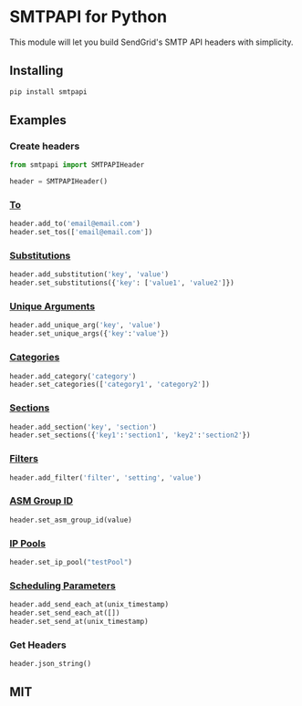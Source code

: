 # SMTPAPI for Python

This module will let you build SendGrid's SMTP API headers with simplicity.

## Installing

```bash
pip install smtpapi
```

## Examples

### Create headers

```python
from smtpapi import SMTPAPIHeader

header = SMTPAPIHeader()

```

### [To](http://sendgrid.com/docs/API_Reference/SMTP_API/index.html)
```python
header.add_to('email@email.com')
header.set_tos(['email@email.com'])
```

### [Substitutions](http://sendgrid.com/docs/API_Reference/SMTP_API/substitution_tags.html)

```python
header.add_substitution('key', 'value')
header.set_substitutions({'key': ['value1', 'value2']})
```

### [Unique Arguments](http://sendgrid.com/docs/API_Reference/SMTP_API/unique_arguments.html)

```python
header.add_unique_arg('key', 'value')
header.set_unique_args({'key':'value'})
```
### [Categories](http://sendgrid.com/docs/API_Reference/SMTP_API/categories.html)

```python
header.add_category('category')
header.set_categories(['category1', 'category2'])
```

### [Sections](http://sendgrid.com/docs/API_Reference/SMTP_API/section_tags.html)

```python
header.add_section('key', 'section')
header.set_sections({'key1':'section1', 'key2':'section2'})
```

### [Filters](http://sendgrid.com/docs/API_Reference/SMTP_API/apps.html)

```python
header.add_filter('filter', 'setting', 'value')
```

### [ASM Group ID](https://sendgrid.com/docs/User_Guide/advanced_suppression_manager.html)

```python
header.set_asm_group_id(value)
```

### [IP Pools](https://sendgrid.com/docs/API_Reference/Web_API_v3/IP_Management/ip_pools.html)

```python
header.set_ip_pool("testPool")
```

### [Scheduling Parameters](https://sendgrid.com/docs/API_Reference/SMTP_API/scheduling_parameters.html)

```python
header.add_send_each_at(unix_timestamp)
header.set_send_each_at([])
header.set_send_at(unix_timestamp)
```

### Get Headers

```python
header.json_string()
```

## MIT
